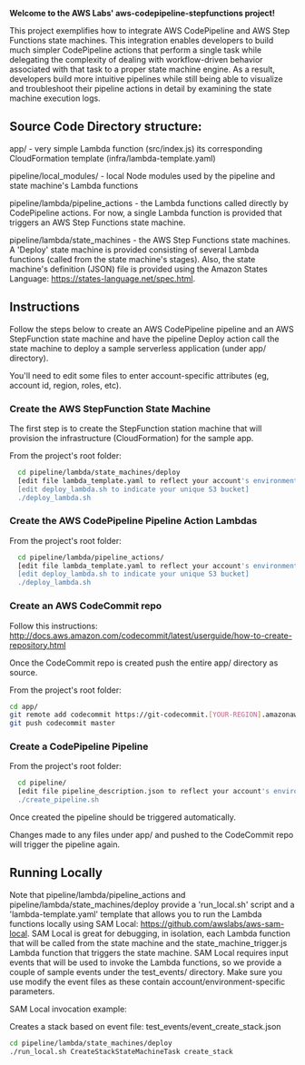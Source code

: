 

__Welcome to the AWS Labs' aws-codepipeline-stepfunctions project!__ 

This project exemplifies how to integrate AWS CodePipeline and AWS Step Functions state machines. This integration enables developers to build much simpler CodePipeline actions that perform a single task while delegating the complexity of dealing with workflow-driven behavior associated with that task to a proper state machine engine. As a result, developers build more intuitive pipelines while still being able to visualize and troubleshoot their pipeline actions in detail by examining the state machine execution logs.

## Source Code Directory structure:

 app/ - very simple Lambda function (src/index.js) its corresponding CloudFormation template (infra/lambda-template.yaml)

 pipeline/local_modules/ - local Node modules used by the pipeline and state machine's Lambda functions

 pipeline/lambda/pipeline_actions - the Lambda functions called directly by CodePipeline actions. For now, a single Lambda function is provided that triggers an AWS Step Functions state machine.

 pipeline/lambda/state_machines - the AWS Step Functions state machines. A 'Deploy' state machine is provided consisting of several Lambda functions (called from the state machine's stages). Also, the state machine's definition (JSON) file is provided using the Amazon States Language: https://states-language.net/spec.html.

## Instructions

Follow the steps below to create an AWS CodePipeline pipeline and an AWS StepFunction state machine and have the pipeline Deploy action call the state machine to deploy a sample serverless application (under app/ directory).

You'll need to edit some files to enter account-specific attributes (eg, account id, region, roles, etc).

### Create the AWS StepFunction State Machine

The first step is to create the StepFunction station machine that will provision the infrastructure (CloudFormation) for the sample app.

From the project's root folder:

```bash
  cd pipeline/lambda/state_machines/deploy
  [edit file lambda_template.yaml to reflect your account's environment - eg, IAM roles]
  [edit deploy_lambda.sh to indicate your unique S3 bucket]
  ./deploy_lambda.sh
```

### Create the AWS CodePipeline Pipeline Action Lambdas

From the project's root folder:

```bash
  cd pipeline/lambda/pipeline_actions/
  [edit file lambda_template.yaml to reflect your account's environment - eg, IAM roles, env variables]
  [edit deploy_lambda.sh to indicate your unique S3 bucket]
  ./deploy_lambda.sh
```

### Create an AWS CodeCommit repo

Follow this instructions: http://docs.aws.amazon.com/codecommit/latest/userguide/how-to-create-repository.html 

Once the CodeCommit repo is created push the entire app/ directory as source.

From the project's root folder:

```bash
cd app/
git remote add codecommit https://git-codecommit.[YOUR-REGION].amazonaws.com/v1/repos/[YOUR-CODECOMMIT-REPO]
git push codecommit master
```

### Create a CodePipeline Pipeline

From the project's root folder:

```bash
  cd pipeline/
  [edit file pipeline_description.json to reflect your account's environment - eg, roleArn, CodeCommit repo details, UserParameters, ArtifactStore S3 location, etc]
  ./create_pipeline.sh
```

Once created the pipeline should be triggered automatically.

Changes made to any files under app/ and pushed to the CodeCommit repo will trigger the pipeline again.

## Running Locally

Note that pipeline/lambda/pipeline_actions and pipeline/lambda/state_machines/deploy provide a 'run_local.sh' script and a 'lambda-template.yaml' template that allows you to run the Lambda functions locally using SAM Local: https://github.com/awslabs/aws-sam-local. SAM Local is great for debugging, in isolation, each Lambda function that will be called from the state machine and the state_machine_trigger.js Lambda function that triggers the state machine. SAM Local requires input events that will be used to invoke the Lambda functions, so we provide a couple of sample events under the test_events/ directory. Make sure you use modify the event files as these contain account/environment-specific parameters.

SAM Local invocation example:

Creates a stack based on event file: test_events/event_create_stack.json
 
 ```bash
 cd pipeline/lambda/state_machines/deploy
 ./run_local.sh CreateStackStateMachineTask create_stack
```